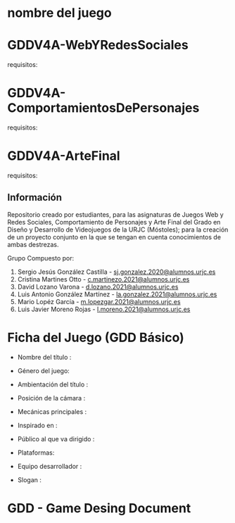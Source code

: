 # nombre del juego

# GDDV4A-WebYRedesSociales
requisitos:

# GDDV4A-ComportamientosDePersonajes
requisitos:

# GDDV4A-ArteFinal
requisitos:

## Información
  Repositorio creado por estudiantes, para las asignaturas de Juegos Web y Redes Sociales, Comportamiento de Personajes y Arte Final del Grado en Diseño y Desarrollo de Videojuegos de la URJC (Móstoles); para la creación de un proyecto conjunto en la que se tengan en cuenta conocimientos de ambas destrezas.

Grupo Compuesto por:
1. Sergio Jesús González Castilla - sj.gonzalez.2020@alumnos.urjc.es
2. Cristina Martines Otto - c.martinezo.2021@alumnos.urjc.es
3. David Lozano Varona - d.lozano.2021@alumnos.urjc.es
4. Luis Antonio González Martínez - la.gonzalez.2021@alumnos.urjc.es
5. Mario Lopéz García - m.lopezgar.2021@alumnos.urjc.es
6. Luis Javier Moreno Rojas - l.moreno.2021@alumnos.urjc.es

# Ficha del Juego (GDD Básico)

- Nombre del título :
- Género del juego:
- Ambientación del título :
- Posición de la cámara :
- Mecánicas principales :
- Inspirado en :
- Público al que va dirigido :
- Plataformas: 

- Equipo desarrollador :
- Slogan :

# GDD - Game Desing Document
